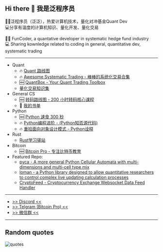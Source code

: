 ## Hi there 👋 我是泛程序员

👨‍💻泛程序员（泛泛），热爱计算机技术，量化对冲基金Quant Dev  
💻分享有温度的计算机知识、量化开发、量化交易

👨‍💻 FunCoder, a quantative developer in systematic hedge fund industry    
💻 Sharing kownledge related to coding in general, quantitative dev, systematic trading

---
- Quant
	- :fire: [Quant 路线图](https://wangzhe3224.github.io/quant-roadmap/)
	- :fire: [Awesome Systematic Trading - 棒棒的系统化交易合集](https://github.com/wangzhe3224/awesome-systematic-trading)
	- :new: [QuantBox - Your Quant Trading Toolbox](https://quant.funcoder.net/)
	- [量化交易知识集](https://github.com/wangzhe3224/systematic-trading-knowledge-collection)
- General CS
	- :new: [转码路线图 - 200 小时转码核心课程](https://github.com/wangzhe3224/zhuan-ma)
	- :construction: [我的书单](https://wangzhe3224.github.io/zhuan-ma/books/)
- Python
	- :new: [Python 速食 300 秒](https://github.com/wangzhe3224/python-recipes-300-second)
	- :fire: [Python编程进阶 - (Python知否源代码)](https://github.com/wangzhe3224/Python-zhifou)
	- :fire: [重拾面向对象设计模式 - Python诠释](https://github.com/wangzhe3224/Python-zhifou/tree/master/src/design_pattern)
- Rust
	- [Rust学习驿站](https://github.com/wangzhe3224/rust-learning)
- Bitcoin
	- :new: [Bitcoin Pro - 专注比特币教育](https://wangzhe3224.github.io/bitcoin-pro)
- Featured Repo:
	- [pyca - A more general Python Cellular Automata with multi-dimensions and multi-cell type mix](https://github.com/wangzhe3224/pyca)
	- [loman - a Python library designed to allow quantitative researchers to control complex live updating calculation processes](https://github.com/janushendersonassetallocation/loman)
	- [CryptoFeed - Cryptocurrency Exchange Websocket Data Feed Handler](https://github.com/bmoscon/cryptofeed)
---

- [>> Discord <<](https://discord.gg/8EWU9uFM5V)
- [>> Telgram (Bitcoin Pro) <<](https://t.me/bitcoinpro21)
- [>> 微信群 <<](https://funcoder.net/wechat/)

---

## Random quotes

<img alt="quotes" src="https://quotes-github-readme.vercel.app/api?type=horizontal&theme=default">
